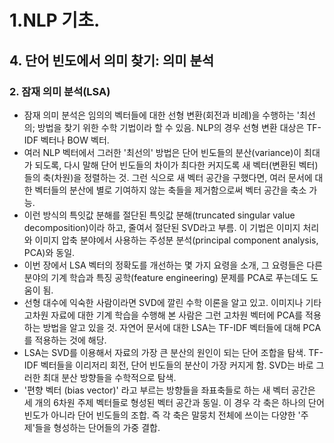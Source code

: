 # 1.NLP 기초.
## 4. 단어 빈도에서 의미 찾기: 의미 분석
### 2. 잠재 의미 분석(LSA)
- 잠재 의미 분석은 임의의 벡터들에 대한 선형 변환(회전과 비례)을 수행하는 '최선의; 방법을 찾기 위한 수학 기법이라 할 수 있음. NLP의 경우 선형 변환 대상은 TF-IDF 벡터나 BOW 벡터. 
- 여러 NLP 벡터에서 그러한 '최선의' 방법은 단어 빈도들의 분산(variance)이 최대가 되도록, 다시 말해 단어 빈도들의 차이가 최다한 커지도록 새 벡터(변환된 벡터)들의 축(차원)을 정렬하는 것. 그런 식으로 새 벡터 공간을 구했다면, 여러 문서에 대한 벡터들의 분산에 별로 기여하지 않는 축들을 제거함으로써 벡터 공간을 축소 가능.
- 이런 방식의 특잇값 분해를 절단된 특잇값 분해(truncated singular value decomposition)이라 하고, 줄여서 절단된 SVD라고 부름. 이 기법은 이미지 처리와 이미지 압축 분야에서 사용하는 주성분 분석(principal component analysis, PCA)와 동일. 
- 이번 장에서 LSA 벡터의 정확도를 개선하는 몇 가지 요령을 소개, 그 요령들은 다른 분야의 기계 학습과 특징 공학(feature engineering) 문제를 PCA로 푸는데도 도움이 됨.
- 선형 대수에 익숙한 사람이라면 SVD에 깔린 수학 이론을 알고 있고. 이미지나 기타 고차원 자료에 대한 기계 학습을 수행해 본 사람은 그런 고차원 벡터에 PCA를 적용하는 방법을 알고 있을 것. 자연어 문서에 대한 LSA는 TF-IDF 벡터들에 대해 PCA를 적용하는 것에 해당.
- LSA는 SVD를 이용해서 자료의 가장 큰 분산의 원인이 되는 단어 조합을 탐색. TF-IDF 벡터들을 이리저리 회전, 단어 빈도들의 분산이 가장 커지게 함. SVD는 바로 그러한 최대 분산 방향들을 수학적으로 탐색.
- '편향 벡터 (bias vector)' 라고 부르는 방향들을 좌표축들로 하는 새 벡터 공간은 세 개의 6차원 주제 벡터들로 형성된 벡터 공간과 동일. 이 경우 각 축은 하나의 단어 빈도가 아니라 단어 빈도들의 조합. 즉 각 축은 말뭉치 전체에 쓰이는 다양한 '주제'들을 형성하는 단어들의 가중 결합.